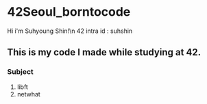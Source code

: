 # 42Seoul_borntocode

Hi i'm Suhyoung Shin!\n
42 intra id : suhshin

## This is my code I made while studying at 42.

### Subject
1. libft
2. netwhat
